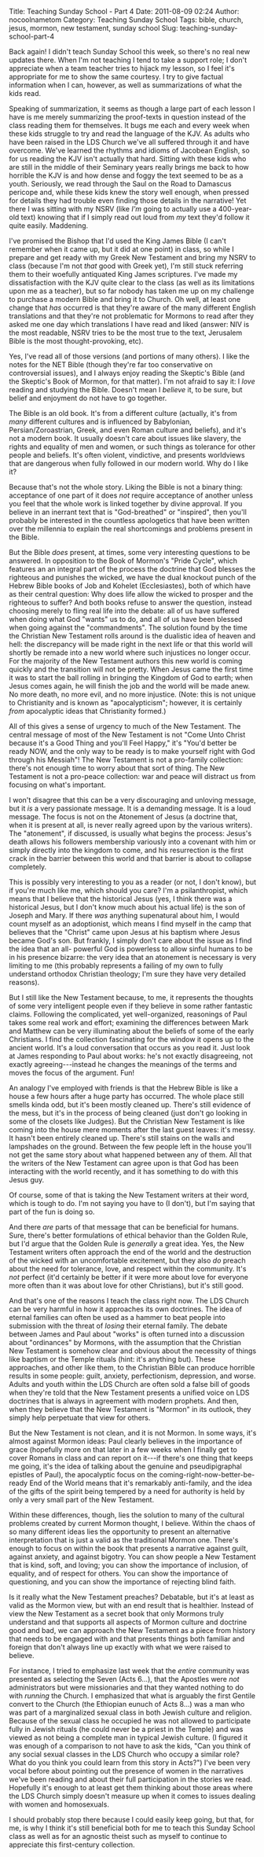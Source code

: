 Title: Teaching Sunday School - Part 4
Date: 2011-08-09 02:24
Author: nocoolnametom
Category: Teaching Sunday School
Tags: bible, church, jesus, mormon, new testament, sunday school
Slug: teaching-sunday-school-part-4

Back again! I didn't teach Sunday School this week, so there's no real new updates there. When I'm not teaching I tend to take a support role; I don't appreciate when a team teacher tries to hijack my lesson, so I feel it's appropriate for me to show the same courtesy. I try to give factual information when I can, however, as well as summarizations of what the kids read.

Speaking of summarization, it seems as though a large part of each lesson I have is me merely summarizing the proof-texts in question instead of the class reading them for themselves. It bugs me each and every week when these kids struggle to try and read the language of the KJV. As adults who have been raised in the LDS Church we've all suffered through it and have overcome. We've learned the rhythms and idioms of Jacobean English, so for us reading the KJV isn't actually that hard. Sitting with these kids who are still in the middle of their Seminary years really brings me back to how horrible the KJV is and how dense and foggy the text seemed to be as a youth. Seriously, we read through the Saul on the Road to Damascus pericope and, while these kids knew the story well enough, when pressed for details they had trouble even finding those details in the narrative! Yet there I was sitting with my NSRV (like *I'm* going to actually use a 400-year-old text) knowing that if I simply read out loud from *my* text they'd follow it quite easily. Maddening.

I've promised the Bishop that I'd used the King James Bible (I can't remember when it came up, but it did at one point) in class, so while I prepare and get ready with my Greek New Testament and bring my NSRV to class (because I'm not *that* good with Greek yet), I'm still stuck referring them to their woefully antiquated King James scriptures. I've made my dissatisfaction with the KJV quite clear to the class (as well as its limitations upon me as a teacher), but so far nobody has taken me up on my challenge to purchase a modern Bible and bring it to Church. Oh well, at least one change that *has* occurred is that they're aware of the many different English translations and that they're not problematic for Mormons to read after they asked me one day which translations I have read and liked (answer: NIV is the most readable, NSRV tries to be the most true to the text, Jerusalem Bible is the most thought-provoking, etc).

Yes, I've read all of those versions (and portions of many others). I like the notes for the NET Bible (though they're far too conservative on controversial issues), and I always enjoy reading the Skeptic's Bible (and the Skeptic's Book of Mormon, for that matter). I'm not afraid to say it: I *love* reading and studying the Bible. Doesn't mean I *believe* it, to be sure, but belief and enjoyment do not have to go together.

The Bible is an old book. It's from a different culture (actually, it's from *many* different cultures and is influenced by Babylonian, Persian/Zoroastrian, Greek, and even Roman culture and beliefs), and it's not a modern book. It usually doesn't care about issues like slavery, the rights and equality of men and women, or such things as tolerance for other people and beliefs. It's often violent, vindictive, and presents worldviews that are dangerous when fully followed in our modern world. Why do I like it?

Because that's not the whole story. Liking the Bible is not a binary thing: acceptance of one part of it does *not* require acceptance of another unless you feel that the whole work is linked together by divine approval. If you believe in an inerrant text that is "God-breathed" or "inspired", then you'll probably be interested in the countless apologetics that have been written over the millennia to explain the real shortcomings and problems present in the Bible.

But the Bible *does* present, at times, some very interesting questions to be answered. In opposition to the Book of Mormon's "Pride Cycle", which features an an integral part of the process the doctrine that God blesses the righteous and punishes the wicked, we have the dual knockout punch of the Hebrew Bible books of Job and Kohelet (Ecclesiastes), both of which have as their central question: Why does life allow the wicked to prosper and the righteous to suffer? And both books refuse to answer the question, instead choosing merely to fling real life into the debate: all of us have suffered when doing what God "wants" us to do, and all of us have been blessed when going against the "commandments". The solution found by the time the Christian New Testament rolls around is the dualistic idea of heaven and hell: the discrepancy will be made right in the next life or that this world will shortly be remade into a new world where such injustices no longer occur. For the majority of the New Testament authors this new world is coming quickly and the transition will not be pretty. When Jesus came the first time it was to start the ball rolling in bringing the Kingdom of God to earth; when Jesus comes again, he will finish the job and the world will be made anew. No more death, no more evil, and no more injustice. (Note: this is not unique to Christianity and is known as "apocalypticism"; however, it is certainly *from* apocalyptic ideas that Christianity formed.)

All of this gives a sense of urgency to much of the New Testament. The central message of most of the New Testament is not "Come Unto Christ because it's a Good Thing and you'll Feel Happy," it's "You'd better be ready NOW, and the only way to be ready is to make yourself right with God through his Messiah"! The New Testament is not a pro-family collection: there's not enough time to worry about that sort of thing. The New Testament is not a pro-peace collection: war and peace will distract us from focusing on what's important.

I won't disagree that this can be a very discouraging and unloving message, but it *is* a very passionate message. It is a demanding message. It is a loud message. The focus is not on the Atonement of Jesus (a doctrine that, when it is present at all, is never really agreed upon by the various writers). The "atonement", if discussed, is usually what begins the process: Jesus's death allows his followers membership variously into a covenant with him or simply directly into the kingdom to come, and his resurrection is the first crack in the barrier between this world and that barrier is about to collapse completely.

This is possibly very interesting to you as a reader (or not, I don't know), but if you're much like me, which should you care? I'm a psilanthropist, which means that I believe that the historical Jesus (yes, I think there was a historical Jesus, but I don't know much about his actual life) is the son of Joseph and Mary. If there *was* anything supenatural about him, I would count myself as an adoptionist, which means I find myself in the camp that believes that the "Christ" came upon Jesus at his baptism where Jesus became God's son. But frankly, I simply don't care about the issue as I find the idea that an all- powerful God is powerless to allow sinful humans to be in his presence bizarre: the very idea that an atonement is necessary is very limiting to me (this probably represents a failing of my own to fully understand orthodox Christian theology; I'm sure they have very detailed reasons).

But I still like the New Testament because, to me, it represents the thoughts of some very intelligent people even if they believe in some rather fantastic claims. Following the complicated, yet well-organized, reasonings of Paul takes some real work and effort; examining the differences between Mark and Matthew can be very illuminating about the beliefs of some of the early Christians. I find the collection fascinating for the window it opens up to the ancient world. It's a loud conversation that occurs as you read it. Just look at James responding to Paul about works: he's not exactly disagreeing, not exactly agreeing---instead he changes the meanings of the terms and moves the focus of the argument. Fun!

An analogy I've employed with friends is that the Hebrew Bible is like a house a few hours after a huge party has occurred. The whole place still smells kinda odd, but it's been mostly cleaned up. There's still evidence of the mess, but it's in the process of being cleaned (just don't go looking in some of the closets like Judges). But the Christian New Testament is like coming into the house mere moments after the last guest leaves: it's messy. It hasn't been entirely cleaned up. There's still stains on the walls and lampshades on the ground. Between the few people left in the house you'll not get the same story about what happened between any of them. All that the writers of the New Testament can agree upon is that God has been interacting with the world recently, and it has something to do with this Jesus guy.

Of course, some of that is taking the New Testament writers at their word, which is tough to do. I'm not saying you have to (I don't), but I'm saying that part of the fun is doing so.

And there *are* parts of that message that can be beneficial for humans. Sure, there's better formulations of ethical behavior than the Golden Rule, but I'd argue that the Golden Rule is *generally* a great idea. Yes, the New Testament writers often approach the end of the world and the destruction of the wicked with an uncomfortable excitement, but they also *do* preach about the need for tolerance, love, and respect within the community. It's *not* perfect (it'd certainly be better if it were more about love for everyone more often than it was about love for other Christians), but it's still good.

And that's one of the reasons I teach the class right now. The LDS Church can be very harmful in how it approaches its own doctrines. The idea of eternal families can often be used as a hammer to beat people into submission with the threat of *losing* their eternal family. The debate between James and Paul about "works" is often turned into a discussion about "ordinances" by Mormons, with the assumption that the Christian New Testament is somehow clear and obvious about the necessity of things like baptism or the Temple rituals (hint: it's anything but). These approaches, and other like them, to the Christian Bible can produce horrible results in some people: guilt, anxiety, perfectionism, depression, and worse. Adults and youth within the LDS Church are often sold a false bill of goods when they're told that the New Testament presents a unified voice on LDS doctrines that is always in agreement with modern prophets. And then, when they believe that the New Testament is "Mormon" in its outlook, they simply help perpetuate that view for others.

But the New Testament is not clean, and it is not Mormon. In some ways, it's almost against Mormon ideas: Paul clearly believes in the importance of grace (hopefully more on that later in a few weeks when I finally get to cover Romans in class and can report on it---if there's one thing that keeps me going, it's the idea of talking about the genuine and pseudipigraphal epistles of Paul), the apocalyptic focus on the coming-right-now-better-be-ready End of the World means that it's remarkably anti-family, and the idea of the gifts of the spirit being tempered by a need for authority is held by only a very small part of the New Testament.

Within these differences, though, lies the solution to many of the cultural problems created by current Mormon thought, I believe. Within the chaos of so many different ideas lies the opportunity to present an alternative interpretation that is just a valid as the traditional Mormon one. There's enough to focus on within the book that presents a narrative against guilt, against anxiety, and against bigotry. You can show people a New Testament that is kind, soft, and loving; you can show the importance of inclusion, of equality, and of respect for others. You can show the importance of questioning, and you can show the importance of rejecting blind faith.

Is it really what the New Testament preaches? Debatable, but it's at least as valid as the Mormon view, but with an end result that is healthier. Instead of view the New Testament as a secret book that only Mormons truly understand and that supports all aspects of Mormon culture and doctrine good and bad, we can approach the New Testament as a piece from history that needs to be engaged with and that presents things both familiar and foreign that don't always line up exactly with what we were raised to believe.

For instance, I tried to emphasize last week that the *entire* community was presented as selecting the Seven (Acts 6...), that the Apostles were *not* administrators but were missionaries and that they wanted nothing to do with *running* the Church. I emphasized that what is arguably the first Gentile convert to the Church (the Ethiopian eunuch of Acts 8...) was a man who was part of a marginalized sexual class in both Jewish culture and religion. Because of the sexual class he occupied he was not allowed to participate fully in Jewish rituals (he could never be a priest in the Temple) and was viewed as not being a complete man in typical Jewish culture. (I figured it was enough of a comparison to not have to ask the kids, "Can you think of any social sexual classes in the LDS Church who occupy a similar role? What do you think you could learn from this story in Acts?") I've been very vocal before about pointing out the presence of women in the narratives we've been reading and about their full participation in the stories we read. Hopefully it's enough to at least get them thinking about those areas where the LDS Church simply doesn't measure up when it comes to issues dealing with women and homosexuals.

I should probably stop there because I could easily keep going, but that, for me, is why I think it's still beneficial both for me to teach this Sunday School class as well as for an agnostic theist such as myself to continue to appreciate this first-century collection.
